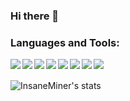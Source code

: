 ### Hi there 👋
<!--
Here are some ideas to get you started:

- 🔭 I’m currently working on [Osakauss kernel](https://github.com/Osakuass/Osakuass)
- 🌱 I’m currently learning Os development
- 🤔 I’m looking for help with [Osakauss kernel](https://github.com/Osakuass/Osakuass)
- ⚡ Fun fact: C is a interesting programming language
-->

### Languages and Tools:

<img align="left" src="https://img.shields.io/badge/python%20-%2314354C.svg?&style=for-the-badge&logo=python&logoColor=white"/>
<img align="left" src="https://img.shields.io/badge/MySql%20-%23D00000.svg?&style=for-the-badge&logo=MySql&logoColor=white"/>
<img align="left" src="https://img.shields.io/badge/c%20-%2300599C.svg?&style=for-the-badge&logo=c&ogoColor=white"/>
<img align="left" src="https://img.shields.io/badge/php-%23239120.svg?&style=for-the-badge&logo=php&logoColor=white"/>
<img align="left" src="https://img.shields.io/badge/javascript%20-%23323330.svg?&style=for-the-badge&logo=javascript&logoColor=%23F7DF1E"/>
<img align="left" src="https://img.shields.io/badge/git%20-%23F05033.svg?&style=for-the-badge&logo=git&logoColor=white"/>
<img align="left" src="https://img.shields.io/badge/github%20-%23121011.svg?&style=for-the-badge&logo=github&logoColor=white"/>
<img align="left" src ="https://img.shields.io/badge/sqlite-%2307405e.svg?&style=for-the-badge&logo=sqlite&logoColor=white"/>
<br />
<br />




<img align="left" alt="InsaneMiner's stats" src="https://github-readme-stats-ruby-nine.vercel.app/api?username=InsaneMiner&show_icons=true&hide_border=true" />

